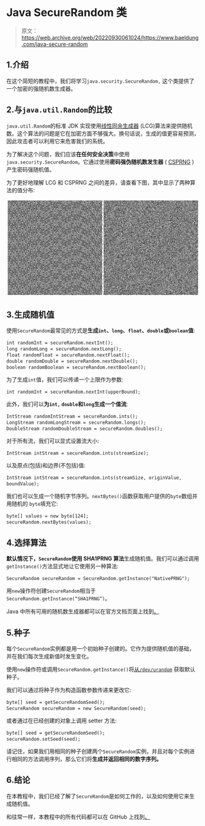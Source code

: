# Java SecureRandom 类

> 原文：<https://web.archive.org/web/20220930061024/https://www.baeldung.com/java-secure-random>

## 1.介绍

在这个简短的教程中，我们将学习`java.security.SecureRandom,` 这个类提供了一个加密的强随机数生成器。

## 2.与`java.util.Random`的比较

`java.util.Random`的标准 JDK 实现使用[线性同余生成器](https://web.archive.org/web/20221019211536/https://en.wikipedia.org/wiki/Linear_congruential_generator) (LCG)算法来提供随机数。这个算法的问题是它在加密方面不够强大。换句话说，生成的值更容易预测，因此攻击者可以利用它来危害我们的系统。

为了解决这个问题，我们应该**在任何安全决策**中使用`java.security.SecureRandom`。它通过使用**密码强伪随机数发生器** ( [CSPRNG](https://web.archive.org/web/20221019211536/https://en.wikipedia.org/wiki/Cryptographically_secure_pseudorandom_number_generator) )产生密码强随机值。

为了更好地理解 LCG 和 CSPRNG 之间的差异，请查看下图，其中显示了两种算法的值分布:

[![secure random algorithms](img/4b31517aa39bd483b2696fd8d36374a3.png)](/web/20221019211536/https://www.baeldung.com/wp-content/uploads/2019/07/secure_random_algorithms.png)

## 3.生成随机值

使用`SecureRandom`最常见的方式是**生成`int`、`long`、`float`、`double`或`boolean`值**:

```
int randomInt = secureRandom.nextInt();
long randomLong = secureRandom.nextLong();
float randomFloat = secureRandom.nextFloat();
double randomDouble = secureRandom.nextDouble();
boolean randomBoolean = secureRandom.nextBoolean();
```

为了生成`int`值，我们可以传递一个上限作为参数:

```
int randomInt = secureRandom.nextInt(upperBound);
```

此外，我们可以**为`int,` `double`和`long`生成一个值流**:

```
IntStream randomIntStream = secureRandom.ints();
LongStream randomLongStream = secureRandom.longs();
DoubleStream randomDoubleStream = secureRandom.doubles();
```

对于所有流，我们可以显式设置流大小:

```
IntStream intStream = secureRandom.ints(streamSize);
```

以及原点(包括)和边界(不包括)值:

```
IntStream intStream = secureRandom.ints(streamSize, originValue, boundValue);
```

我们也可以生成一个随机字节序列。`nextBytes()`函数获取用户提供的`byte`数组并用随机的 `byte`填充它:

```
byte[] values = new byte[124];
secureRandom.nextBytes(values);
```

## 4.选择算法

**默认情况下，`SecureRandom`使用 SHA1PRNG 算法**生成随机值。我们可以通过调用`getInstance()`方法显式地让它使用另一种算法:

```
SecureRandom secureRandom = SecureRandom.getInstance("NativePRNG");
```

用`new`操作符创建`SecureRandom`相当于`SecureRandom.getInstance(“SHA1PRNG”)`。

Java 中所有可用的随机数生成器都可以在官方文档页面上找到[。](https://web.archive.org/web/20221019211536/https://docs.oracle.com/en/java/javase/11/docs/specs/security/standard-names.html#securerandom-number-generation-algorithms)

## 5.种子

每个`SecureRandom`实例都是用一个初始种子创建的。它作为提供随机值的基础，并在我们每次生成新值时发生变化。

使用`new`操作符或调用`SecureRandom.getInstance()`将[从`/dev/urandom`](https://web.archive.org/web/20221019211536/https://tersesystems.com/blog/2015/12/17/the-right-way-to-use-securerandom/) 获取默认种子。

我们可以通过将种子作为构造函数参数传递来更改它:

```
byte[] seed = getSecureRandomSeed();
SecureRandom secureRandom = new SecureRandom(seed);
```

或者通过在已经创建的对象上调用 setter 方法:

```
byte[] seed = getSecureRandomSeed();
secureRandom.setSeed(seed);
```

请记住，如果我们用相同的种子创建两个`SecureRandom`实例，并且对每个实例进行相同的方法调用序列，那么它们将**生成并返回相同的数字序列。**

## 6.结论

在本教程中，我们已经了解了`SecureRandom`是如何工作的，以及如何使用它来生成随机值。

和往常一样，本教程中的所有代码都可以在 GitHub 上找到[。](https://web.archive.org/web/20221019211536/https://github.com/eugenp/tutorials/tree/master/core-java-modules/core-java-security)